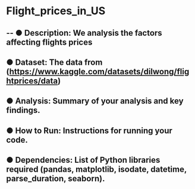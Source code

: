 # Flight_prices_in_US
--
● Description: 
We analysis the factors affecting flights prices
--
● Dataset:
The data from (https://www.kaggle.com/datasets/dilwong/flightprices/data)
--
● Analysis: 
Summary of your analysis and key findings.
--
● How to Run: 
Instructions for running your code.
--
● Dependencies: 
List of Python libraries required (pandas, matplotlib, isodate, datetime, parse_duration, seaborn).
--
